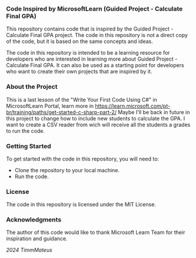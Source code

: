 ### Code Inspired by MicrosoftLearn (Guided Project - Calculate Final GPA)
This repository contains code that is inspired by the Guided Project - Calculate Final GPA project.
The code in this repository is not a direct copy of the code, but it is based on the same concepts and ideas.

The code in this repository is intended to be a learning resource for developers who are interested in learning more about Guided Project - Calculate Final GPA.
It can also be used as a starting point for developers who want to create their own projects that are inspired by it.

### About the Project
This is a last lesson of the "Write Your First Code Using C#" in MicrosoftLearn Portal, learn more in https://learn.microsoft.com/pt-br/training/paths/get-started-c-sharp-part-2/
Maybe I'll be back in future in this project to change how to include new students to calculate the GPA. I want to create a CSV reader from wich will receive all the students a grades to run the code.

### Getting Started
To get started with the code in this repository, you will need to:
* Clone the repository to your local machine.
* Run the code.

### License
The code in this repository is licensed under the MIT License.

### Acknowledgments
The author of this code would like to thank Microsoft Learn Team for their inspiration and guidance.

_2024 TimmMateus_
